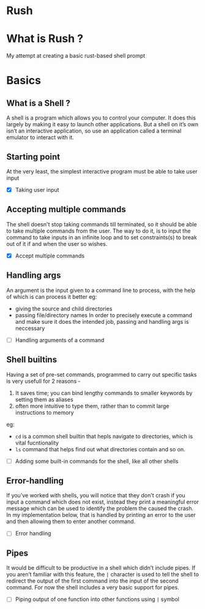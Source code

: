 # Rush

# What is Rush ?
My attempt at creating a basic rust-based shell prompt

# Basics

## What is a Shell ?
A shell is a program which allows you to control your computer. It does this largely by making it easy to launch 
other applications. But a shell on it’s own isn’t an interactive application, so use an application called a
terminal emulator to interact with it.

## Starting point
At the very least, the simplest interactive program must be able to take user input

- [x] Taking user input

## Accepting multiple commands
The shell doesn't stop taking commands till terminated, so it should be able to take multiple commands from the user. The way to do it, is to input the command to take inputs in an infinite loop and to set constraints(s) to break out of it if and when the user so wishes.

- [x] Accept multiple commands

## Handling args
An argument is the input given to a command line to process, with the help of which is can process it better
eg:
- giving the source and child directories
- passing file/directory names
In order to precisely execute a command and make sure it does the intended job, passing and handling args is neccessary

- [ ] Handling arguments of a command

## Shell builtins
Having a set of pre-set commands, programmed to carry out specific tasks is very usefull for 2 reasons -
<ol>
    <li>It saves time; you can bind lengthy commands to smaller keywords by setting them as aliases</li>
    <li>often more intuitive to type them, rather than to commit large instructions to memory</li>
</ol>

eg:
- `` cd `` is a common shell builtin that hepls navigate to directories, which is vital fucntionality 
- `` ls `` command that helps find out what directories contain and so on.

- [ ] Adding some built-in commands for the shell, like all other shells

## Error-handling
If you’ve worked with shells, you will notice that they don't crash if you input a command which does not exist, instead they print a meaningful error message which can be used to identify the problem the caused the crash. In my implementation below, that is handled by printing an error to the user and then allowing them to enter another command.

- [ ] Error handling

## Pipes
It would be difficult to be productive in a shell which didn’t include pipes. If you aren’t familiar with this feature, the 
``
|
`` character is used to tell the shell to redirect the output of the first command into the input of the second command. 
For now the shell includes a very basic support for pipes.

- [ ] Piping output of one function into other functions using `` | `` symbol